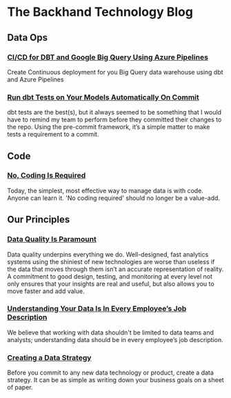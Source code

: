 # The Backhand Technology Blog


## Data Ops

<h3><a href="http://analysis.backhand.tech/Data-Ops/ci-cd-for-dbt-big-query-on-azure">CI/CD for DBT and Google Big Query Using Azure Pipelines</a></h3>Create Continuous deployment for you Big Query data warehouse using dbt and Azure Pipelines
<h3><a href="http://analysis.backhand.tech/Data-Ops/run-dbt-tests-on-commit.html">Run dbt Tests on Your Models Automatically On Commit</a></h3>
dbt tests are the best(s), but it always seemed to be something that I would have to remind my team to perform before they committed their changes to the repo.  Using the pre-commit framework, it’s a simple matter to make tests a requirement to a commit.

## Code

<h3><a href="http://analysis.backhand.tech/Code/no-coding-is-required.html">No, Coding Is Required</a></h3>
Today, the simplest, most effective way to manage data is with code. Anyone can learn it. 'No coding required' should no longer be a value-add.

## Our Principles

<h3><a href="http://analysis.backhand.tech/Principles/data_quality.html">Data Quality Is Paramount</a></h3>
Data quality underpins everything we do. Well-designed, fast analytics systems using the shiniest of new technologies are worse than useless if the data that moves through them isn’t an accurate representation of reality. A commitment to good design, testing, and monitoring at every level not only ensures that your insights are real and useful, but also allows you to move faster and add value.
<h3><a href="http://analysis.backhand.tech/Principles/understanding_your_data_is_in_every_employees_job_description.html">Understanding Your Data Is In Every Employee’s Job Description</a></h3>
We believe that working with data shouldn't be limited to data teams and analysts; understanding data should be in every employee’s job description.
<h3><a href="http://analysis.backhand.tech/Principles/creating-a-data-strategy.html">Creating a Data Strategy</a></h3>
Before you commit to any new data technology or product, create a data strategy. It can be as simple as writing down your business goals on a sheet of paper.







